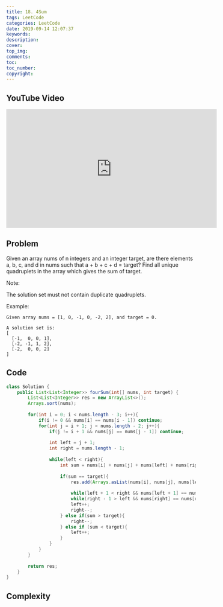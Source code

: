 ```yaml
---
title: 18. 4Sum
tags: LeetCode
categories: LeetCode
date: 2019-09-14 12:07:37
keywords:
description:
cover:
top_img:
comments:
toc:
toc_number:
copyright:
---
```

## YouTube Video
<iframe width="560" height="315" src="https://www.youtube.com/embed/oACoT4c_Tig" frameborder="0" allow="accelerometer; autoplay; encrypted-media; gyroscope; picture-in-picture" allowfullscreen></iframe>

## Problem
Given an array nums of n integers and an integer target, are there elements a, b, c, and d in nums such that a + b + c + d = target? Find all unique quadruplets in the array which gives the sum of target.

Note:

The solution set must not contain duplicate quadruplets.

Example:
```
Given array nums = [1, 0, -1, 0, -2, 2], and target = 0.

A solution set is:
[
  [-1,  0, 0, 1],
  [-2, -1, 1, 2],
  [-2,  0, 0, 2]
]
```

## Code
```java
class Solution {
    public List<List<Integer>> fourSum(int[] nums, int target) {
        List<List<Integer>> res = new ArrayList<>();
        Arrays.sort(nums);
        
        for(int i = 0; i < nums.length - 3; i++){
            if(i != 0 && nums[i] == nums[i - 1]) continue;
            for(int j = i + 1; j < nums.length - 2; j++){
                if(j != i + 1 && nums[j] == nums[j - 1]) continue;
                
                int left = j + 1; 
                int right = nums.length - 1;
                
                while(left < right){
                    int sum = nums[i] + nums[j] + nums[left] + nums[right];
                    
                    if(sum == target){
                        res.add(Arrays.asList(nums[i], nums[j], nums[left], nums[right]));
                        
                        while(left + 1 < right && nums[left + 1] == nums[left]) left++;
                        while(right - 1 > left && nums[right] == nums[right - 1]) right--;
                        left++;
                        right--;
                    } else if(sum > target){
                        right--;
                    } else if (sum < target){
                        left++;
                    }
                }
            }
        }
        
        return res;
    }
}
```

## Complexity

